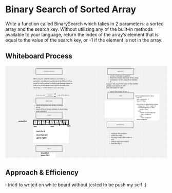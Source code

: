 # Binary Search of Sorted Array

Write a function called BinarySearch which takes in 2 parameters: a sorted array and the search key. Without utilizing any of the built-in methods available to your language, return the index of the array’s element that is equal to the value of the search key, or -1 if the element is not in the array.

## Whiteboard Process

![array-binary-search](array-binary-search.png)

## Approach & Efficiency

i tried to writed on white board without tested to be push my self :)

